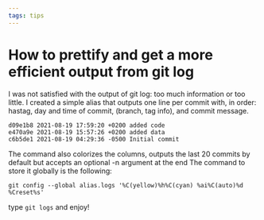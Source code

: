 ```yaml
---
tags: tips
---
```

# How to prettify and get a more efficient output from git log

I was not satisfied with the output of git log: too much information or too little. I created a simple alias that outputs 
one line per commit with, in order: hastag, day and time of commit, (branch, tag info), and commit message. 

```
d09e1b8 2021-08-19 17:59:20 +0200 added code
e470a9e 2021-08-19 15:57:26 +0200 added data
c6b5de1 2021-08-19 04:29:36 -0500 Initial commit
```

The command also colorizes the columns, outputs the last 20 commits by default but accepts an optional -n argument at the end
The command to store it globally is the following:

```
git config --global alias.logs '%C(yellow)%h%C(cyan) %ai%C(auto)%d %Creset%s'
```

type ```git logs``` and enjoy!
